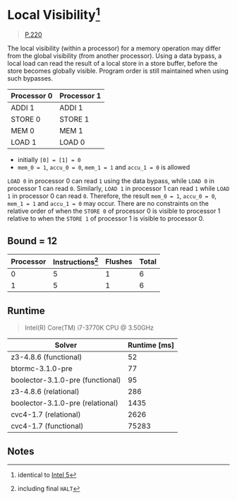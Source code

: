 # Local Visibility[^1]

> [P.220](https://www.amd.com/system/files/TechDocs/24593.pdf#page=220)

The local visibility (within a processor) for a memory operation may differ from the global visibility (from another processor).
Using a data bypass, a local load can read the result of a local store in a store buffer, before the store becomes globally visible.
Program order is still maintained when using such bypasses.

| Processor 0 | Processor 1 |
| ----------- | ----------- |
| ADDI 1      | ADDI 1      |
| STORE 0     | STORE 1     |
| MEM 0       | MEM 1       |
| LOAD 1      | LOAD 0      |

* initially `[0] = [1] = 0`
* `mem_0 = 1`, `accu_0 = 0`, `mem_1 = 1` and `accu_1 = 0` is allowed

`LOAD 0` in processor 0 can read `1` using the data bypass, while `LOAD 0` in processor 1 can read `0`.
Similarly, `LOAD 1` in processor 1 can read `1` while `LOAD 1` in processor 0 can read `0`.
Therefore, the result `mem_0 = 1`, `accu_0 = 0`, `mem_1 = 1` and `accu_1 = 0` may occur.
There are no constraints on the relative order of when the `STORE 0` of processor 0 is visible to processor 1 relative to when the `STORE 1` of processor 1 is visible to processor 0.

## Bound = 12

| Processor | Instructions[^2]  | Flushes | Total |
| --------- | ----------------  | ------- | ----- |
| 0         | 5                 | 1       | 6     |
| 1         | 5                 | 1       | 6     |

## Runtime

> Intel(R) Core(TM) i7-3770K CPU @ 3.50GHz

| Solver                           | Runtime [ms] |
| -------------------------------- | ------------ |
| z3-4.8.6 (functional)            | 52           |
| btormc-3.1.0-pre                 | 77           |
| boolector-3.1.0-pre (functional) | 95           |
| z3-4.8.6 (relational)            | 286          |
| boolector-3.1.0-pre (relational) | 1435         |
| cvc4-1.7 (relational)            | 2626         |
| cvc4-1.7 (functional)            | 75283        |

## Notes

[^1]: identical to [Intel 5](../../intel/5)
[^2]: including final `HALT`
